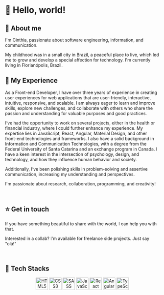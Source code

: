  # :wave: Hello, world!
 
 ## :white_heart:	About me 
<p>I'm Cinthia, passionate about software engineering, information, and communication. </p>
<p>My childhood was in a small city in Brazil, a peaceful place to live, which led me to grow and develop a special affection for technology. I'm currently living in Florianópolis, Brazil.</p>

## :rocket:	My Experience 
<p>As a Front-end Developer, I have over three years of experience in creating user experiences for web applications that are user-friendly, interactive, intuitive, responsive, and scalable. I am always eager to learn and improve skills, explore new challenges, and collaborate with others who share the passion and understanding for valuable purposes and good practices.</p>

<p>I’ve had the opportunity to work on several projects, either in the health or financial industry, where I could further enhance my experience. My expertise lies in JavaScript, React, Angular, Material Design, and other front-end technologies and frameworks. I also have a solid background in Information and Communication Technologies, with a degree from the Federal University of Santa Catarina and an exchange program in Canada. I have a keen interest in the intersection of psychology, design, and technology, and how they influence human behavior and society.</p>

<p>Additionally, I’ve been polishing skills in problem-solving and assertive communication, increasing my understanding and perspectives.</p>

<p>I'm passionate about research, collaboration, programming, and creativity!</p>

<br />

## :star:	Get in touch 

<p>If you have something beautiful to share with the world, I can help you with that.</p>
<p>Interested in a collab? I'm available for freelance side projects. Just say "olá!" </p>

<br />

## :butterfly:	Tech Stacks

<div align="center">
<img height="40rem" src="https://cdn.jsdelivr.net/gh/devicons/devicon/icons/html5/html5-original.svg" alt="HTML5" />
<img height="40rem" src="https://cdn.jsdelivr.net/gh/devicons/devicon/icons/css3/css3-original.svg" alt="CSS3" />
<img height="40rem" src="https://cdn.jsdelivr.net/gh/devicons/devicon/icons/sass/sass-original.svg" alt="SASS" /> 
<img height="40rem" src="https://cdn.jsdelivr.net/gh/devicons/devicon/icons/javascript/javascript-original.svg" alt="JavaScript" />
<img height="40rem" src="https://cdn.jsdelivr.net/gh/devicons/devicon/icons/react/react-original.svg" alt="React" />
<img height="40rem" src="https://cdn.jsdelivr.net/gh/devicons/devicon/icons/angularjs/angularjs-original.svg" alt="Angular"/>
<img height="40rem" src="https://cdn.jsdelivr.net/gh/devicons/devicon/icons/typescript/typescript-original.svg" alt="TypeScript" />
</div>

<!--
**CinPi7/CinPi7** is a ✨ _special_ ✨ repository because its `README.md` (this file) appears on your GitHub profile.

Here are some ideas to get you started:

- 🔭 I’m currently working on ...
- 🌱 I’m currently learning ...
- 👯 I’m looking to collaborate on ...
- 🤔 I’m looking for help with ...
- 💬 Ask me about ...
- 📫 How to reach me: ...
- 😄 Pronouns: ...
- ⚡ Fun fact: ...
-->
